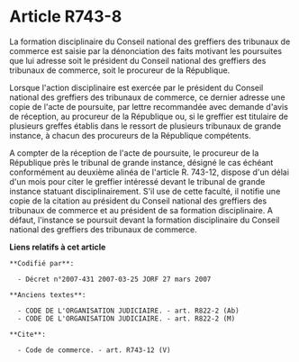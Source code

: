 # Article R743-8

La formation disciplinaire du Conseil national des greffiers des tribunaux de commerce est saisie par la dénonciation des
faits motivant les poursuites que lui adresse soit le président du Conseil national des greffiers des tribunaux de commerce,
soit le procureur de la République.

Lorsque l'action disciplinaire est exercée par le président du Conseil national des greffiers des tribunaux de commerce, ce
dernier adresse une copie de l'acte de poursuite, par lettre recommandée avec demande d'avis de réception, au procureur de la
République ou, si le greffier est titulaire de plusieurs greffes établis dans le ressort de plusieurs tribunaux de grande
instance, à chacun des procureurs de la République compétents.

A compter de la réception de l'acte de poursuite, le procureur de la République près le tribunal de grande instance, désigné
le cas échéant conformément au deuxième alinéa de l'article R. 743-12, dispose d'un délai d'un mois pour citer le greffier
intéressé devant le tribunal de grande instance statuant disciplinairement. S'il use de cette faculté, il notifie une copie
de la citation au président du Conseil national des greffiers des tribunaux de commerce et au président de sa formation
disciplinaire. A défaut, l'instance se poursuit devant la formation disciplinaire du Conseil national des greffiers des
tribunaux de commerce.

**Liens relatifs à cet article**

	**Codifié par**:

	  - Décret n°2007-431 2007-03-25 JORF 27 mars 2007

	**Anciens textes**:

	  - CODE DE L'ORGANISATION JUDICIAIRE. - art. R822-2 (Ab)
	  - CODE DE L'ORGANISATION JUDICIAIRE. - art. R822-2 (M)

	**Cite**:

	  - Code de commerce. - art. R743-12 (V)
